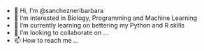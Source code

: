 - 👋 Hi, I’m @sanchezneribarbara
- 👀 I’m interested in Biology, Programming and Machine Learning
- 🌱 I’m currently learning on bettering my Python and R skills
- 💞️ I’m looking to collaborate on ...
- 📫 How to reach me ...

<!---
sanchezneribarbara/sanchezneribarbara is a ✨ special ✨ repository because its `README.md` (this file) appears on your GitHub profile.
You can click the Preview link to take a look at your changes.
--->
